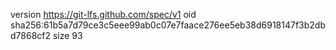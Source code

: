 version https://git-lfs.github.com/spec/v1
oid sha256:61b5a7d79ce3c5eee99ab0c07e7faace276ee5eb38d6918147f3b2dbd7868cf2
size 93
